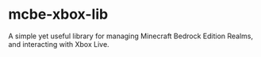 # mcbe-xbox-lib
A simple yet useful library for managing Minecraft Bedrock Edition Realms, and interacting with Xbox Live.
